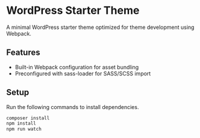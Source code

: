# WordPress Starter Theme

A minimal WordPress starter theme optimized for theme development using Webpack.

## Features

-   Built-in Webpack configuration for asset bundling
-   Preconfigured with sass-loader for SASS/SCSS import

## Setup
Run the following commands to install dependencies. 

```bash
composer install
npm install
npm run watch
```
